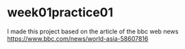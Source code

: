 # week01practice01
I made this project based on the article of the bbc web news
https://www.bbc.com/news/world-asia-58607816
